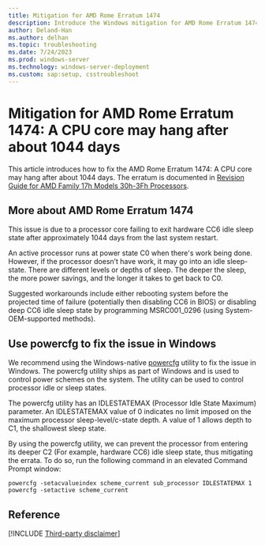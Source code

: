 ```yaml
---
title: Mitigation for AMD Rome Erratum 1474
description: Introduce the Windows mitigation for AMD Rome Erratum 1474.
author: Deland-Han
ms.author: delhan
ms.topic: troubleshooting
ms.date: 7/24/2023
ms.prod: windows-server
ms.technology: windows-server-deployment
ms.custom: sap:setup, csstroubleshoot
---
```

# Mitigation for AMD Rome Erratum 1474: A CPU core may hang after about 1044 days

This article introduces how to fix the AMD Rome Erratum 1474: A CPU core may hang after about 1044 days. The erratum is documented in [Revision Guide for AMD Family 17h Models 30h-3Fh Processors](https://www.amd.com/system/files/TechDocs/56323-PUB_1.01.pdf).

## More about AMD Rome Erratum 1474

This issue is due to a processor core failing to exit hardware CC6 idle sleep state after approximately 1044 days from the last system restart.

An active processor runs at power state C0 when there's work being done. However, if the processor doesn’t have work, it may go into an idle sleep-state. There are different levels or depths of sleep. The deeper the sleep, the more power savings, and the longer it takes to get back to C0.

Suggested workarounds include either rebooting system before the projected time of failure (potentially then disabling CC6 in BIOS) or disabling deep CC6 idle sleep state by programming MSRC001_0296 (using System-OEM-supported methods).

## Use powercfg to fix the issue in Windows

We recommend using the Windows-native [powercfg](/windows-hardware/design/device-experiences/powercfg-command-line-options) utility to fix the issue in Windows. The powercfg utility ships as part of Windows and is used to control power schemes on the system. The utility can be used to control processor idle or sleep states.

The powercfg utility has an IDLESTATEMAX (Processor Idle State Maximum) parameter. An IDLESTATEMAX value of 0 indicates no limit imposed on the maximum processor sleep-level/c-state depth. A value of 1 allows depth to C1, the shallowest sleep state.

By using the powercfg utility, we can prevent the processor from entering its deeper C2 (For example, hardware CC6) idle sleep state, thus mitigating the errata. To do so, run the following command in an elevated Command Prompt window:

```console
powercfg -setacvalueindex scheme_current sub_processor IDLESTATEMAX 1
powercfg -setactive scheme_current
```

## Reference

[!INCLUDE [Third-party disclaimer](../../includes/third-party-disclaimer.md)]
